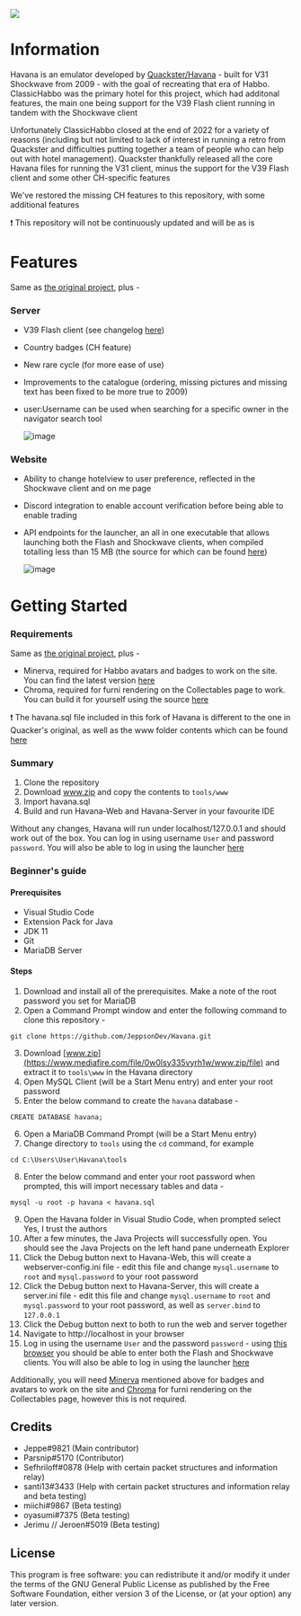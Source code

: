 ![](https://i.imgur.com/alAG9uW.png)

# Information
Havana is an emulator developed by [Quackster/Havana](https://github.com/Quackster/Havana) - built for V31 Shockwave from 2009 - with the goal of recreating that era of Habbo. ClassicHabbo was the primary hotel for this project, which had additonal features, the main one being support for the V39 Flash client running in tandem with the Shockwave client

Unfortunately ClassicHabbo closed at the end of 2022 for a variety of reasons (including but not limited to lack of interest in running a retro from Quackster and difficulties putting together a team of people who can help out with hotel management). Quackster thankfully released all the core Havana files for running the V31 client, minus the support for the V39 Flash client and some other CH-specific features

We've restored the missing CH features to this repository, with some additional features

❗ This repository will not be continuously updated and will be as is

# Features

Same as [the original project](https://github.com/Quackster/Havana), plus -

### Server

- V39 Flash client (see changelog [here](https://devbest.com/threads/dev-r39-havana-emulator-continuation-java.93385/#post-476583))
- Country badges (CH feature)
- New rare cycle (for more ease of use)
- Improvements to the catalogue (ordering, missing pictures and missing text has been fixed to be more true to 2009)
- user:Username can be used when searching for a specific owner in the navigator search tool

	![image](https://user-images.githubusercontent.com/41788480/236339922-82ccd749-6e4f-478d-95c6-d2f549ca2e1f.png)

### Website 

- Ability to change hotelview to user preference, reflected in the Shockwave client and on me page
- Discord integration to enable account verification before being able to enable trading
- API endpoints for the launcher, an all in one executable that allows launching both the Flash and Shockwave clients, when compiled totalling less than 15 MB (the source for which can be found [here](https://github.com/Palsternakka/HabboLauncher))

	![image](https://user-images.githubusercontent.com/41788480/236340297-431661f9-475f-4dc0-96b1-b683878f78da.png)

# Getting Started

### Requirements

Same as [the original project](https://github.com/quackster/Havana#requirements), plus -

- Minerva, required for Habbo avatars and badges to work on the site. You can find the latest version [here](https://github.com/quackster/Minerva#download)
- Chroma, required for furni rendering on the Collectables page to work. You can build it for yourself using the source [here](https://github.com/quackster/Chroma)

❗ The havana.sql file included in this fork of Havana is different to the one in Quacker's original, as well as the www folder contents which can be found [here](https://www.mediafire.com/file/0w0lsy335vyrh1w/www.zip/file)

### Summary

1. Clone the repository
2. Download www.zip and copy the contents to `tools/www`
3. Import havana.sql
4. Build and run Havana-Web and Havana-Server in your favourite IDE

Without any changes, Havana will run under localhost/127.0.0.1 and should work out of the box. You can log in using username `User` and password `password`. You will also be able to log in using the launcher [here](https://github.com/Palsternakka/HabboLauncher)

### Beginner's guide

#### Prerequisites

- Visual Studio Code
- Extension Pack for Java
- JDK 11
- Git
- MariaDB Server

#### Steps

1. Download and install all of the prerequisites. Make a note of the root password you set for MariaDB
2. Open a Command Prompt window and enter the following command to clone this repository -
```
git clone https://github.com/JeppsonDev/Havana.git
```
3. Download [www.zip](https://www.mediafire.com/file/0w0lsy335vyrh1w/www.zip/file) and extract it to `tools\www` in the Havana directory
4. Open MySQL Client (will be a Start Menu entry) and enter your root password
5. Enter the below command to create the `havana` database -
```
CREATE DATABASE havana;
```
6. Open a MariaDB Command Prompt (will be a Start Menu entry)
7. Change directory to `tools` using the `cd` command, for example
```
cd C:\Users\User\Havana\tools
```
8. Enter the below command and enter your root password when prompted, this will import necessary tables and data -
```
mysql -u root -p havana < havana.sql
```
9. Open the Havana folder in Visual Studio Code, when prompted select Yes, I trust the authors
10. After a few minutes, the Java Projects will successfully open. You should see the Java Projects on the left hand pane underneath Explorer
11. Click the Debug button next to Havana-Web, this will create a webserver-config.ini file - edit this file and change `mysql.username` to `root` and `mysql.password` to your root password
12. Click the Debug button next to Havana-Server, this will create a server.ini file - edit this file and change `mysql.username` to `root` and `mysql.password` to your root password, as well as `server.bind` to `127.0.0.1`
13. Click the Debug button next to both to run the web and server together
14. Navigate to http://localhost in your browser
15. Log in using the username `User` and the password `password` - using [this browser](https://forum.ragezone.com/threads/portable-browser-with-flash-shockwave-basilisk.1192727/) you should be able to enter both the Flash and Shockwave clients. You will also be able to log in using the launcher [here](https://github.com/Palsternakka/HabboLauncher)

Additionally, you will need [Minerva](https://github.com/quackster/Minerva#download) mentioned above for badges and avatars to work on the site and [Chroma](https://github.com/quackster/Chroma) for furni rendering on the Collectables page, however this is not required.

## Credits

- Jeppe#9821 (Main contributor)
- Parsnip#5170 (Contributor)
- Sefhriloff#0878 (Help with certain packet structures and information relay)
- santi13#3433 (Help with certain packet structures and information relay and beta testing)
- miichi#9867 (Beta testing)
- oyasumi#7375 (Beta testing)
- Jerimu // Jeroen#5019 (Beta testing)


## License

This program is free software: you can redistribute it and/or modify it under the terms of the GNU General Public License as published by the Free Software Foundation, either version 3 of the License, or (at your option) any later version.
